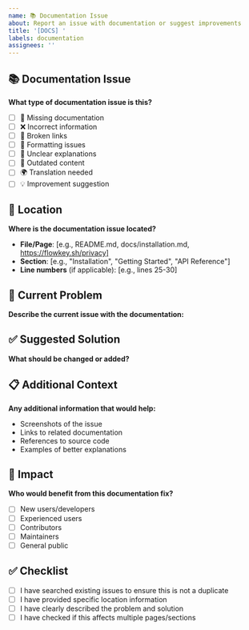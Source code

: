 ```yaml
---
name: 📚 Documentation Issue
about: Report an issue with documentation or suggest improvements
title: '[DOCS] '
labels: documentation
assignees: ''
---
```


## 📚 Documentation Issue

**What type of documentation issue is this?**

- [ ] 📝 Missing documentation
- [ ] ❌ Incorrect information
- [ ] 🔗 Broken links
- [ ] 🎨 Formatting issues
- [ ] 📖 Unclear explanations
- [ ] 🔄 Outdated content
- [ ] 🌍 Translation needed
- [ ] 💡 Improvement suggestion

## 📍 Location

**Where is the documentation issue located?**

- **File/Page**: [e.g., README.md, docs/installation.md, https://flowkey.sh/privacy]
- **Section**: [e.g., "Installation", "Getting Started", "API Reference"]
- **Line numbers** (if applicable): [e.g., lines 25-30]

## 🐛 Current Problem

**Describe the current issue with the documentation:**

## ✅ Suggested Solution

**What should be changed or added?**

## 📋 Additional Context

**Any additional information that would help:**
- Screenshots of the issue
- Links to related documentation
- References to source code
- Examples of better explanations

## 👥 Impact

**Who would benefit from this documentation fix?**

- [ ] New users/developers
- [ ] Experienced users
- [ ] Contributors
- [ ] Maintainers
- [ ] General public

## ✅ Checklist

- [ ] I have searched existing issues to ensure this is not a duplicate
- [ ] I have provided specific location information
- [ ] I have clearly described the problem and solution
- [ ] I have checked if this affects multiple pages/sections